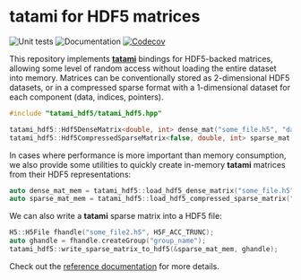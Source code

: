# tatami for HDF5 matrices

![Unit tests](https://github.com/tatami-inc/tatami_hdf5/actions/workflows/run-tests.yaml/badge.svg)
![Documentation](https://github.com/tatami-inc/tatami_hdf5/actions/workflows/doxygenate.yaml/badge.svg)
[![Codecov](https://codecov.io/gh/tatami-inc/tatami_hdf5/branch/master/graph/badge.svg?token=Z189ORCLLR)](https://codecov.io/gh/tatami-inc/tatami_hdf5)

This repository implements [**tatami**](https://github.com/tatami-inc/tatami) bindings for HDF5-backed matrices,
allowing some level of random access without loading the entire dataset into memory.
Matrices can be conventionally stored as 2-dimensional HDF5 datasets,
or in a compressed sparse format with a 1-dimensional dataset for each component (data, indices, pointers).

```cpp
#include "tatami_hdf5/tatami_hdf5.hpp"

tatami_hdf5::Hdf5DenseMatrix<double, int> dense_mat("some_file.h5", "dataset_name");
tatami_hdf5::Hdf5CompressedSparseMatrix<false, double, int> sparse_mat("some_file.h5", "group_name");
```

In cases where performance is more important than memory consumption, we also provide some utilities to quickly create in-memory **tatami** matrices from their HDF5 representations:

```cpp
auto dense_mat_mem = tatami_hdf5::load_hdf5_dense_matrix("some_file.h5", "dataset_name");
auto sparse_mat_mem = tatami_hdf5::load_hdf5_compressed_sparse_matrix("some_file.h5", "group_name");
```

We can also write a **tatami** sparse matrix into a HDF5 file:

```cpp
H5::H5File fhandle("some_file2.h5", H5F_ACC_TRUNC);
auto ghandle = fhandle.createGroup("group_name");
tatami_hdf5::write_sparse_matrix_to_hdf5(&sparse_mat_mem, ghandle); 
```

Check out the [reference documentation](https://tatami-inc.github.io/tatami_hdf5) for more details.
